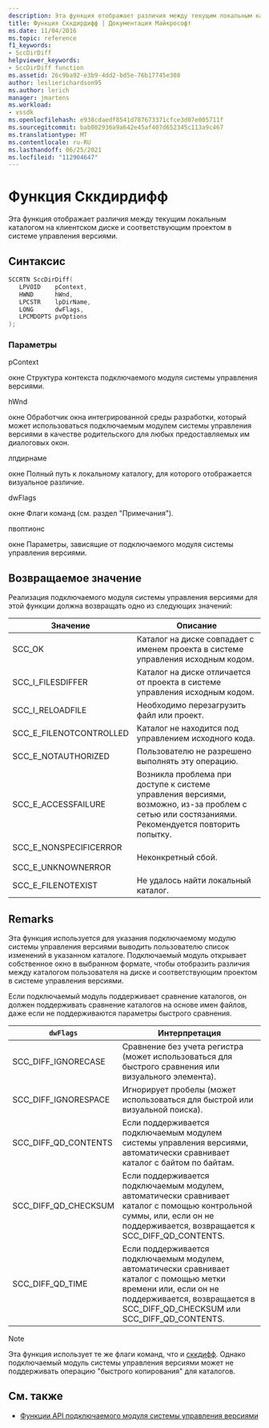 ```yaml
---
description: Эта функция отображает различия между текущим локальным каталогом на клиентском диске и соответствующим проектом в системе управления версиями.
title: Функция Сккдирдифф | Документация Майкрософт
ms.date: 11/04/2016
ms.topic: reference
f1_keywords:
- SccDirDiff
helpviewer_keywords:
- SccDirDiff function
ms.assetid: 26c9ba92-e3b9-4dd2-bd5e-76b17745e308
author: leslierichardson95
ms.author: lerich
manager: jmartens
ms.workload:
- vssdk
ms.openlocfilehash: e938cdaedf8541d787673371cfce3d07e005711f
ms.sourcegitcommit: bab002936a9a642e45af407d652345c113a9c467
ms.translationtype: MT
ms.contentlocale: ru-RU
ms.lasthandoff: 06/25/2021
ms.locfileid: "112904647"
---
```

# <a name="sccdirdiff-function"></a>Функция Сккдирдифф
Эта функция отображает различия между текущим локальным каталогом на клиентском диске и соответствующим проектом в системе управления версиями.

## <a name="syntax"></a>Синтаксис

```cpp
SCCRTN SccDirDiff(
   LPVOID    pContext,
   HWND      hWnd,
   LPCSTR    lpDirName,
   LONG      dwFlags,
   LPCMDOPTS pvOptions
);
```

### <a name="parameters"></a>Параметры
 pContext

окне Структура контекста подключаемого модуля системы управления версиями.

 hWnd

окне Обработчик окна интегрированной среды разработки, который может использоваться подключаемым модулем системы управления версиями в качестве родительского для любых предоставляемых им диалоговых окон.

 лпдирнаме

окне Полный путь к локальному каталогу, для которого отображается визуальное различие.

 dwFlags

окне Флаги команд (см. раздел "Примечания").

 пвоптионс

окне Параметры, зависящие от подключаемого модуля системы управления версиями.

## <a name="return-value"></a>Возвращаемое значение
 Реализация подключаемого модуля системы управления версиями для этой функции должна возвращать одно из следующих значений:

|Значение|Описание|
|-----------|-----------------|
|SCC_OK|Каталог на диске совпадает с именем проекта в системе управления исходным кодом.|
|SCC_I_FILESDIFFER|Каталог на диске отличается от проекта в системе управления исходным кодом.|
|SCC_I_RELOADFILE|Необходимо перезагрузить файл или проект.|
|SCC_E_FILENOTCONTROLLED|Каталог не находится под управлением исходного кода.|
|SCC_E_NOTAUTHORIZED|Пользователю не разрешено выполнять эту операцию.|
|SCC_E_ACCESSFAILURE|Возникла проблема при доступе к системе управления версиями, возможно, из-за проблем с сетью или состязаниями. Рекомендуется повторить попытку.|
|SCC_E_NONSPECIFICERROR<br /><br /> SCC_E_UNKNOWNERROR|Неконкретный сбой.|
|SCC_E_FILENOTEXIST|Не удалось найти локальный каталог.|

## <a name="remarks"></a>Remarks
 Эта функция используется для указания подключаемому модулю системы управления версиями выводить пользователю список изменений в указанном каталоге. Подключаемый модуль открывает собственное окно в выбранном формате, чтобы отобразить различия между каталогом пользователя на диске и соответствующим проектом в системе управления версиями.

 Если подключаемый модуль поддерживает сравнение каталогов, он должен поддерживать сравнение каталогов на основе имен файлов, даже если не поддерживаются параметры быстрого сравнения.

|`dwFlags`|Интерпретация|
|---------------|--------------------|
|SCC_DIFF_IGNORECASE|Сравнение без учета регистра (может использоваться для быстрого сравнения или визуального элемента).|
|SCC_DIFF_IGNORESPACE|Игнорирует пробелы (может использоваться для быстрой или визуальной поиска).|
|SCC_DIFF_QD_CONTENTS|Если поддерживается подключаемым модулем системы управления версиями, автоматически сравнивает каталог с байтом по байтам.|
|SCC_DIFF_QD_CHECKSUM|Если поддерживается подключаемым модулем, автоматически сравнивает каталог с помощью контрольной суммы, или, если он не поддерживается, возвращается к SCC_DIFF_QD_CONTENTS.|
|SCC_DIFF_QD_TIME|Если поддерживается подключаемым модулем, автоматически сравнивает каталог с помощью метки времени или, если он не поддерживается, возвращается в SCC_DIFF_QD_CHECKSUM или SCC_DIFF_QD_CONTENTS.|

> [!NOTE]
> Эта функция использует те же флаги команд, что и [сккдифф](../extensibility/sccdiff-function.md). Однако подключаемый модуль системы управления версиями может не поддерживать операцию "быстрого копирования" для каталогов.

## <a name="see-also"></a>См. также
- [Функции API подключаемого модуля системы управления версиями](../extensibility/source-control-plug-in-api-functions.md)
